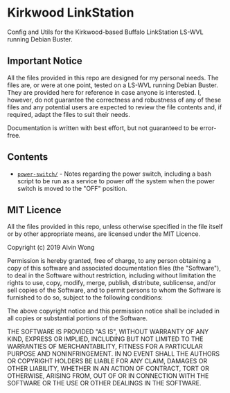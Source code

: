 Kirkwood LinkStation
===

Config and Utils for the Kirkwood-based Buffalo LinkStation LS-WVL running
Debian Buster.


Important Notice
---

All the files provided in this repo are designed for my personal needs. The
files are, or were at one point, tested on a LS-WVL running Debian Buster. They
are provided here for reference in case anyone is interested. I, however, do
not guarantee the correctness and robustness of any of these files and any
potential users are expected to review the file contents and, if required,
adapt the files to suit their needs.

Documentation is written with best effort, but not guaranteed to be error-free.


Contents
---

- [`power-switch/`](power-switch/) - Notes regarding the power switch,
  including a bash script to be run as a service to power off the system when
  the power switch is moved to the "OFF" position.


MIT Licence
---

All the files provided in this repo, unless otherwise specified in the file
itself or by other appropriate means, are licensed under the MIT Licence.


Copyright (c) 2019 Alvin Wong

Permission is hereby granted, free of charge, to any person obtaining a copy
of this software and associated documentation files (the "Software"), to deal
in the Software without restriction, including without limitation the rights
to use, copy, modify, merge, publish, distribute, sublicense, and/or sell
copies of the Software, and to permit persons to whom the Software is
furnished to do so, subject to the following conditions:

The above copyright notice and this permission notice shall be included in all
copies or substantial portions of the Software.

THE SOFTWARE IS PROVIDED "AS IS", WITHOUT WARRANTY OF ANY KIND, EXPRESS OR
IMPLIED, INCLUDING BUT NOT LIMITED TO THE WARRANTIES OF MERCHANTABILITY,
FITNESS FOR A PARTICULAR PURPOSE AND NONINFRINGEMENT. IN NO EVENT SHALL THE
AUTHORS OR COPYRIGHT HOLDERS BE LIABLE FOR ANY CLAIM, DAMAGES OR OTHER
LIABILITY, WHETHER IN AN ACTION OF CONTRACT, TORT OR OTHERWISE, ARISING FROM,
OUT OF OR IN CONNECTION WITH THE SOFTWARE OR THE USE OR OTHER DEALINGS IN THE
SOFTWARE.
